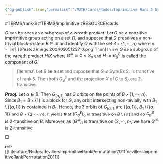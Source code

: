 ```yaml
---
{"dg-publish":true,"permalink":"/MATH/Cards/Nodes/Imprimitive Rank 3 Group is a Wreath Product of two 2-Transitive Groups/","dgPassFrontmatter":true}
---
```


#TERMS/rank-3 #TERMS/imprimitive #RESOURCE/cards 


<div class="transclusion internal-embed is-loaded"><div class="markdown-embed">



$G$ can be seen as a subgroup of a wreath product: Let $G$ be a transitive imprimitive group acting on a set $\Omega$, and suppose that $G$ preserves a non-trivial block-system $B\in\mathcal B$ and identify $\Omega$ with the set $B\times\{1,\cdots,n\}$ where $n=|\mathcal B|$. [[Pasted image 20240205122710.png|Then]] view $G$ as a subgroup of the wreath product $H\wr X$ where $G^\mathcal B\cong X\leq S_n$ and $H:=G_B^B$ is called the component of $G$. 

</div></div>


> [!lemma]
> Let $B$ be a set and suppose that $G\leqslant \mathrm{Sym}(B)\wr S_n$ is transitive of rank $3$. Then both $G_B^B$ and the projection $X$ of $G$ to $S_n$ are $2$-transitive.

**_Proof._**
Let $\alpha\in B$. Then $G_{(\alpha,1)}$ has $3$ orbits on the points of $B\times\{1,\cdots,n\}$. Since $B_1=B\times\{1\}$ is a block for $G$, any orbit intersecting non-trivially with $B_1\setminus\{(\alpha,1)\}$ is contained in $B_1$. Hence, the $3$ orbits of $G_{(\alpha,1)}$ are $\{(\alpha,1)\}$, $B_1\setminus\{(\alpha,1)\}$ and $B\times\{2,\cdots,n\}$. It yields that $(G_B^B)_\alpha$ is transitive on $B\setminus\{\alpha\}$ and so $G_B^B$ is $2$-transitive on $B$. Moreover, as $(G^{\mathcal B})_1$ is transitive on $\{2,\cdots,n\}$, we have $G^\mathcal B$ is $2$-transitive.
<p align="left">□</p>

ref: [[Literature/Nodes/devillersImprimitiveRankPermutation2011\|devillersImprimitiveRankPermutation2011]]